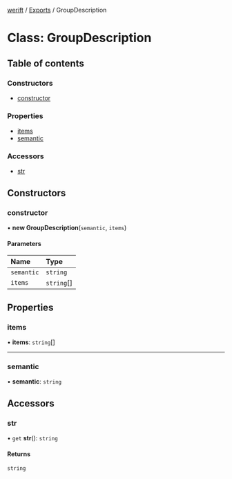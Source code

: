 [werift](../README.md) / [Exports](../modules.md) / GroupDescription

# Class: GroupDescription

## Table of contents

### Constructors

- [constructor](GroupDescription.md#constructor)

### Properties

- [items](GroupDescription.md#items)
- [semantic](GroupDescription.md#semantic)

### Accessors

- [str](GroupDescription.md#str)

## Constructors

### constructor

• **new GroupDescription**(`semantic`, `items`)

#### Parameters

| Name | Type |
| :------ | :------ |
| `semantic` | `string` |
| `items` | `string`[] |

## Properties

### items

• **items**: `string`[]

___

### semantic

• **semantic**: `string`

## Accessors

### str

• `get` **str**(): `string`

#### Returns

`string`
